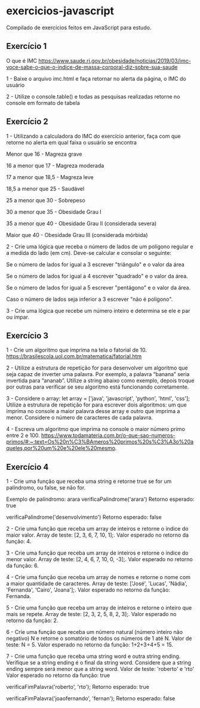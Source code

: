 # exercicios-javascript
Compilado de exercícios feitos em JavaScript para estudo.

## Exercício 1
O que é IMC 
https://www.saude.rj.gov.br/obesidade/noticias/2019/03/imc-voce-sabe-o-que-o-indice-de-massa-corporal-diz-sobre-sua-saude

1 - Baixe o arquivo imc.html e faça retornar no alerta da página, o IMC do usuário

2 - Utilize o console.table() e todas as pesquisas realizadas retorne no console em formato de tabela

## Exercício 2
1 - Utilizando a calculadora do IMC do exercício anterior, faça com que retorne no alerta em qual faixa o usuário se encontra

 <p>Menor que 16 - Magreza grave</p>
 <p>16 a menor que 17 - Magreza moderada</p>
 <p>17 a menor que 18,5 - Magreza leve</p>
 <p>18,5 a menor que 25 - Saudável</p>
 <p>25 a menor que 30 - Sobrepeso</p>
 <p>30 a menor que 35 - Obesidade Grau I</p>
 <p>35 a menor que 40 - Obesidade Grau II (considerada severa)</p>
 <p>Maior que 40 - Obesidade Grau III (considerada mórbida)</p>
 
2 - Crie uma lógica que receba o número de lados de um polígono regular e a medida do lado (em cm). Deve-se calcular e consolar o seguinte:

  <p>Se o número de lados for igual a 3 escrever "triângulo" e o valor da área</p>
  <p>Se o número de lados for igual a 4 escrever "quadrado" e o valor da área.</p>
  <p>Se o número de lados for igual a 5 escrever "pentágono" e o valor da área.</p>
  <p>Caso o número de lados seja inferior a 3 escrever "não é polígono".</p>

3 - Crie uma lógica que recebe um número inteiro e determina se ele e par ou ímpar.

## Exercício 3 

1 - Crie um algoritmo que imprima na tela o fatorial de 10. https://brasilescola.uol.com.br/matematica/fatorial.htm

2 - Utilize a estrutura de repetição for para desenvolver um algoritmo que seja capaz de inverter uma palavra. Por exemplo, a palavra “banana” seria invertida para “ananab”. Utilize a string abaixo como exemplo, depois troque por outras para verificar se seu algoritmo está funcionando corretamente.

3 - Considere o array:   let array = ['java', 'javascript', 'python', 'html', 'css'];
Utilize a estrutura de repetição for para escrever dois algoritmos: um que imprima no console a maior palavra desse array e outro que imprima a menor. Considere o número de caracteres de cada palavra.

4 - Escreva um algoritmo que imprima no console o maior número primo entre 2 e 100.
https://www.todamateria.com.br/o-que-sao-numeros-primos/#:~:text=Os%20n%C3%BAmeros%20primos%20s%C3%A3o%20aqueles,por%20um%20e%20ele%20mesmo.

## Exercício 4

1 - Crie uma função que receba uma string e retorne true se for um palíndromo, ou false, se não for.

<p>Exemplo de palíndromo: arara
verificaPalindrome('arara')
Retorno esperado: true

verificaPalindrome('desenvolvimento')
Retorno esperado: false

2 - Crie uma função que receba um array de inteiros e retorne o índice do maior valor.
Array de teste: [2, 3, 6, 7, 10, 1];.
Valor esperado no retorno da função: 4.

3 - Crie uma função que receba um array de inteiros e retorne o índice do menor valor.
Array de teste: [2, 4, 6, 7, 10, 0, -3];.
Valor esperado no retorno da função: 6.

4 - Crie uma função que receba um array de nomes e retorne o nome com a maior quantidade de caracteres.
Array de teste: ['José', 'Lucas', 'Nádia', 'Fernanda', 'Cairo', 'Joana'];.
Valor esperado no retorno da função: Fernanda.

5 - Crie uma função que receba um array de inteiros e retorne o inteiro que mais se repete.
Array de teste: [2, 3, 2, 5, 8, 2, 3];.
Valor esperado no retorno da função: 2.

6 - Crie uma função que receba um número natural (número inteiro não negativo) N e retorne o somatório de todos os números de 1 até N.
Valor de teste: N = 5.
Valor esperado no retorno da função: 1+2+3+4+5 = 15.

7 - Crie uma função que receba uma string word e outra string ending. Verifique se a string ending é o final da string word. Considere que a string ending sempre será menor que a string word.
Valor de teste: 'roberto' e 'rto'
Valor esperado no retorno da função: true

verificaFimPalavra('roberto', 'rto');
Retorno esperado: true

verificaFimPalavra('joaofernando', 'fernan');
Retorno esperado: false</p>